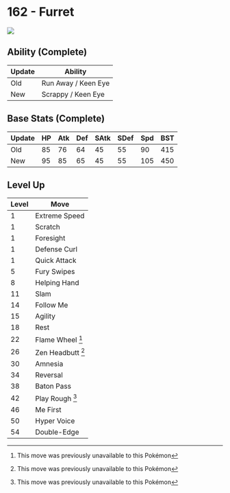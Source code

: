 # 162 - Furret
![][162]

## Ability (Complete)

Update | Ability
---    | ---
Old    | Run Away / Keen Eye
New    | Scrappy / Keen Eye

## Base Stats (Complete)

Update | HP | Atk | Def | SAtk | SDef | Spd | BST
---    | ---| --- | --- | ---  | ---  | --- | ---
Old    | 85 |  76 |  64 |  45  |  55  |  90  |  415
New    | 95 |  85 |  65 |  45  |  55  |  105  |  450

## Level Up

Level | Move
---   | ---
  1   | Extreme Speed
  1   | Scratch
  1   | Foresight
  1   | Defense Curl
  1   | Quick Attack
  5   | Fury Swipes
  8   | Helping Hand
 11   | Slam
 14   | Follow Me
 15   | Agility
 18   | Rest
 22   | Flame Wheel [^1]
 26   | Zen Headbutt [^1]
 30   | Amnesia
 34   | Reversal
 38   | Baton Pass
 42   | Play Rough [^1]
 46   | Me First
 50   | Hyper Voice
 54   | Double-Edge




[^1]: This move was previously unavailable to this Pokémon

[162]: ../img/pokemon/162.png

